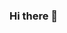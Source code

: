 ### Hi there 👋

<!--
**timeframestudios/timeframestudios** is a ✨ _special_ ✨ repository because its `README.md` (this file) appears on your GitHub profile.

Here are some ideas to get you started:

- 🔭 I’m currently working on Aiven Data Platform
- 🌱 I’m currently learning open source data stores
- 👯 I’m looking to collaborate on starting a new company
- 🤔 I’m looking for help with a technical co-founder
- 💬 Ask me about enterprise SaaS sales and running a GTM organization
- 📫 How to reach me: marshal@timeframestudios.com
- 😄 Pronouns: we
- ⚡ Fun fact: DJ Mars
-->
